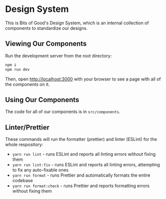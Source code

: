# Design System
This is Bits of Good's Design System, which is an internal collection of components to standardize our designs.

## Viewing Our Components

Run the development server from the root directory:

```bash
npm i
npm run dev
```

Then, open [http://localhost:3000](http://localhost:3000) with your browser to see a page with all of the components on it.

## Using Our Components

The code for all of our components is in `src/components`.

## Linter/Prettier

These commands will run the formatter (prettier) and linter (ESLint) for the whole respository:

- `yarn run lint` - runs ESLint and reports all linting errors without fixing them
- `yarn run lint:fix` - runs ESLint and reports all linting errors, attempting to fix any auto-fixable ones
- `yarn run format` - runs Prettier and automatically formats the entire codebase
- `yarn run format:check` - runs Prettier and reports formatting errors without fixing them
